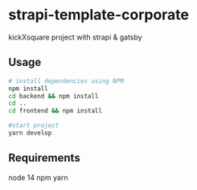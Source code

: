 # strapi-template-corporate

kickXsquare project with strapi & gatsby

## Usage

```bash
# install dependencies using NPM
npm install
cd backend && npm install
cd ..
cd frontend && npm install 

#start project
yarn develop
```

## Requirements
node 14 
npm 
yarn 
